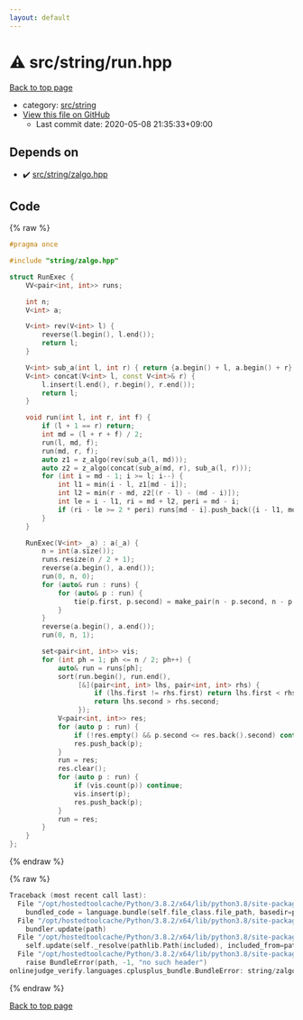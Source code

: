 ```yaml
---
layout: default
---
```


<!-- mathjax config similar to math.stackexchange -->
<script type="text/javascript" async
  src="https://cdnjs.cloudflare.com/ajax/libs/mathjax/2.7.5/MathJax.js?config=TeX-MML-AM_CHTML">
</script>
<script type="text/x-mathjax-config">
  MathJax.Hub.Config({
    TeX: { equationNumbers: { autoNumber: "AMS" }},
    tex2jax: {
      inlineMath: [ ['$','$'] ],
      processEscapes: true
    },
    "HTML-CSS": { matchFontHeight: false },
    displayAlign: "left",
    displayIndent: "2em"
  });
</script>

<script type="text/javascript" src="https://cdnjs.cloudflare.com/ajax/libs/jquery/3.4.1/jquery.min.js"></script>
<script src="https://cdn.jsdelivr.net/npm/jquery-balloon-js@1.1.2/jquery.balloon.min.js" integrity="sha256-ZEYs9VrgAeNuPvs15E39OsyOJaIkXEEt10fzxJ20+2I=" crossorigin="anonymous"></script>
<script type="text/javascript" src="../../../assets/js/copy-button.js"></script>
<link rel="stylesheet" href="../../../assets/css/copy-button.css" />


# :warning: src/string/run.hpp

<a href="../../../index.html">Back to top page</a>

* category: <a href="../../../index.html#ec86b6e05e7d09e98d071ea841edf05f">src/string</a>
* <a href="{{ site.github.repository_url }}/blob/master/src/string/run.hpp">View this file on GitHub</a>
    - Last commit date: 2020-05-08 21:35:33+09:00




## Depends on

* :heavy_check_mark: <a href="zalgo.hpp.html">src/string/zalgo.hpp</a>


## Code

<a id="unbundled"></a>
{% raw %}
```cpp
#pragma once

#include "string/zalgo.hpp"

struct RunExec {
    VV<pair<int, int>> runs;

    int n;
    V<int> a;

    V<int> rev(V<int> l) {
        reverse(l.begin(), l.end());
        return l;
    }

    V<int> sub_a(int l, int r) { return {a.begin() + l, a.begin() + r}; }
    V<int> concat(V<int> l, const V<int>& r) {
        l.insert(l.end(), r.begin(), r.end());
        return l;
    }

    void run(int l, int r, int f) {
        if (l + 1 == r) return;
        int md = (l + r + f) / 2;
        run(l, md, f);
        run(md, r, f);
        auto z1 = z_algo(rev(sub_a(l, md)));
        auto z2 = z_algo(concat(sub_a(md, r), sub_a(l, r)));
        for (int i = md - 1; i >= l; i--) {
            int l1 = min(i - l, z1[md - i]);
            int l2 = min(r - md, z2[(r - l) - (md - i)]);
            int le = i - l1, ri = md + l2, peri = md - i;
            if (ri - le >= 2 * peri) runs[md - i].push_back({i - l1, md + l2});
        }
    }

    RunExec(V<int> _a) : a(_a) {
        n = int(a.size());
        runs.resize(n / 2 + 1);
        reverse(a.begin(), a.end());
        run(0, n, 0);
        for (auto& run : runs) {
            for (auto& p : run) {
                tie(p.first, p.second) = make_pair(n - p.second, n - p.first);
            }
        }
        reverse(a.begin(), a.end());
        run(0, n, 1);

        set<pair<int, int>> vis;
        for (int ph = 1; ph <= n / 2; ph++) {
            auto& run = runs[ph];
            sort(run.begin(), run.end(),
                 [&](pair<int, int> lhs, pair<int, int> rhs) {
                     if (lhs.first != rhs.first) return lhs.first < rhs.first;
                     return lhs.second > rhs.second;
                 });
            V<pair<int, int>> res;
            for (auto p : run) {
                if (!res.empty() && p.second <= res.back().second) continue;
                res.push_back(p);
            }
            run = res;
            res.clear();
            for (auto p : run) {
                if (vis.count(p)) continue;
                vis.insert(p);
                res.push_back(p);
            }
            run = res;
        }
    }
};

```
{% endraw %}

<a id="bundled"></a>
{% raw %}
```cpp
Traceback (most recent call last):
  File "/opt/hostedtoolcache/Python/3.8.2/x64/lib/python3.8/site-packages/onlinejudge_verify/docs.py", line 349, in write_contents
    bundled_code = language.bundle(self.file_class.file_path, basedir=pathlib.Path.cwd())
  File "/opt/hostedtoolcache/Python/3.8.2/x64/lib/python3.8/site-packages/onlinejudge_verify/languages/cplusplus.py", line 172, in bundle
    bundler.update(path)
  File "/opt/hostedtoolcache/Python/3.8.2/x64/lib/python3.8/site-packages/onlinejudge_verify/languages/cplusplus_bundle.py", line 282, in update
    self.update(self._resolve(pathlib.Path(included), included_from=path))
  File "/opt/hostedtoolcache/Python/3.8.2/x64/lib/python3.8/site-packages/onlinejudge_verify/languages/cplusplus_bundle.py", line 162, in _resolve
    raise BundleError(path, -1, "no such header")
onlinejudge_verify.languages.cplusplus_bundle.BundleError: string/zalgo.hpp: line -1: no such header

```
{% endraw %}

<a href="../../../index.html">Back to top page</a>

